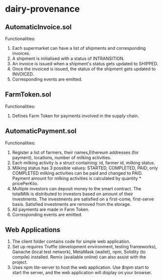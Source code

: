 # dairy-provenance

## AutomaticInvoice.sol
Functionalities:
1. Each supermarket can have a list of shipments and corresponding invoices.
2. A shipment is initialised with a status of INTRANSITION.
3. An invoice is issued when a shipment's status gets updated to SHIPPED.
4. Once the invoiced is issued, the status of the shipment gets updated to INVOICED.
5. Corresponding events are emitted.

## FarmToken.sol
Functionalities:
1. Defines Farm Token for payments involved in the supply chain.

## AutomaticPayment.sol
Functionalities:
1. Register a list of farmers, their names,Ethereum addresses (for payment), locations, number of milking activities.
2. Each milking activity is a struct containing: id, farmer id, milking status.
3. Milking status has 3 possible values: STARTED, COMPLETED, PAID; only COMPLETED milking activities can be paid and changed to PAID. Payment amount for milking activities is calculated by quantity * pricePerKilo.
3. Multiple investors can deposit money to the smart contract. The totalMilk is distributed to investors based on amount of their investments. The investments are satisfied on a first-come, first-serve basis. Satisfied investments are removed from the storage.
4. All payments are made in Farm Token.
5. Corresponding events are emitted.

## Web Applications
1. The client folder contains code for  simple web application.
2. Set up requires Truffle (development environment, testing frameworks), Ganache (local test network), MetaMask (wallet), npm, Solidity (to compile) installed. Remix (available online) can also assist with the project.
3. Uses npm lite-server to host the web application. Use *$npm* start to start the server, and the web application will display on your browser.

